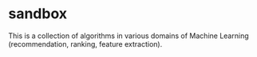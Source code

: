 sandbox
=======
This is a collection of algorithms in various domains of Machine Learning (recommendation, ranking, feature extraction). 
